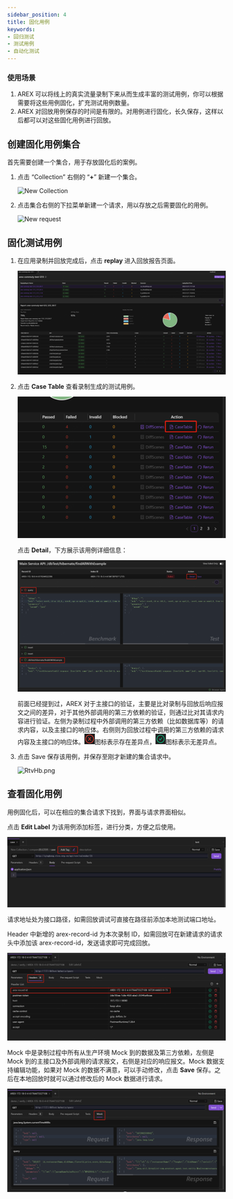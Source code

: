 ```yaml
---
sidebar_position: 4
title: 固化用例
keywords: 
- 回归测试
- 测试用例
- 自动化测试
---
```


### 使用场景

1. AREX 可以将线上的真实流量录制下来从而生成丰富的测试用例，你可以根据需要将这些用例固化，扩充测试用例数量。
2. AREX 对回放用例保存的时间是有限的。对用例进行固化，长久保存，这样以后都可以对这些固化用例进行回放。

## 创建固化用例集合

首先需要创建一个集合，用于存放固化后的案例。

1. 点击 “Collection” 右侧的 “**+**” 新建一个集合。

    <img src="https://i.328888.xyz/2023/02/09/3TiPX.png" alt="New Collection" width="400" height="" />

2. 点击集合右侧的下拉菜单新建一个请求，用以存放之后需要固化的用例。

    <img src="https://i.328888.xyz/2023/02/09/3T59J.png" alt="New request" width="400" height="" />

## 固化测试用例

1. 在应用录制并回放完成后，点击 **replay** 进入回放报告页面。

    ![回放报告](../resource/c3.report2.png)

2. 点击 **Case Table** 查看录制生成的测试用例。

    ![用例](../resource/c3.case.png)

    点击 **Detail**，下方展示该用例详细信息：

    ![用例细节](../resource/c3.detail.png)
    
    前面已经提到过，AREX 对于主接口的验证，主要是比对录制与回放后响应报文之间的差异，对于其他外部调用的第三方依赖的验证，则通过比对其请求内容进行验证。左侧为录制过程中外部调用的第三方依赖（比如数据库等）的请求内容，以及主接口的响应体。右侧则为回放过程中调用的第三方依赖的请求内容及主接口的响应体。![](../resource/c3.fail.png)图标表示存在差异点，![](../resource/c2.save.png)图标表示无差异点。

3. 点击 Save 保存该用例，并保存至刚才新建的集合请求中。

    <img src="https://i.328888.xyz/2023/02/10/RtvHb.png" alt="RtvHb.png" width="400" height="" />

## 查看固化用例

用例固化后，可以在相应的集合请求下找到，界面与请求界面相似。

点击 **Edit Label** 为该用例添加标签，进行分类，方便之后使用。

![查看用例](../resource/c3.case.3.png)

请求地址处为接口路径，如需回放调试可直接在路径前添加本地测试端口地址。

Header 中新增的 arex-record-id 为本次录制 ID，如需回放可在新建请求的请求头中添加该 arex-record-id，发送请求即可完成回放。

![查看用例](../resource/c3.case1.png)

Mock 中是录制过程中所有从生产环境 Mock 到的数据及第三方依赖，左侧是 Mock 到的主接口及外部调用的请求报文，右侧是对应的响应报文。Mock 数据支持编辑功能，如果对 Mock 的数据不满意，可以手动修改，点击 **Save** 保存。之后在本地回放时就可以通过修改后的 Mock 数据进行请求。

![查看用例](../resource/c3.case2.png)
